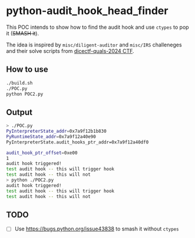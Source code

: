 # python-audit_hook_head_finder

This POC intends to show how to find the audit hook and use `ctypes` to pop it (~~SMASH it~~).

The idea is inspired by `misc/diligent-auditor` and `misc/IRS` challeneges and their solve scripts from [dicectf-quals-2024 CTF](https://github.com/dicegang/dicectf-quals-2024-challenges/).

## How to use
```bash
./build.sh
./POC.py
python POC2.py
```

## Output
```bash
> ./POC.py
PyInterpreterState_addr=0x7a9f12b1b830
PyRuntimeState_addr=0x7a9f12a40e90
PyInterpreterState.audit_hooks_ptr_addr=0x7a9f12a40df0

audit_hook_ptr_offset=0xe00
1
audit hook triggered!
test audit hook -- this will trigger hook
test audit hook -- this will not
> python ./POC2.py
audit hook triggered!
test audit hook -- this will trigger hook
test audit hook -- this will not
```

## TODO
- [ ] Use <https://bugs.python.org/issue43838> to smash it without `ctypes`